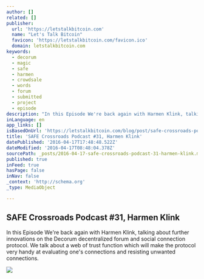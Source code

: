 ```yaml
---
author: []
related: []
publisher:
  url: 'https://letstalkbitcoin.com'
  name: "Let's Talk Bitcoin"
  favicon: 'https://letstalkbitcoin.com/favicon.ico'
  domain: letstalkbitcoin.com
keywords:
  - decorum
  - magic
  - safe
  - harmen
  - crowdsale
  - words
  - forum
  - submitted
  - project
  - episode
description: "In this Episode We're back again with Harmen Klink, talking about further innovations on the Decorum decentralized forum and social connection protocol. We talk about a web of trust function which will make the protocol very handy at evaluating one's connections and resisting unwanted connections."
inLanguage: en
app_links: []
isBasedOnUrl: 'https://letstalkbitcoin.com/blog/post/safe-crossroads-podcast-31-harmen-klink'
title: 'SAFE Crossroads Podcast #31, Harmen Klink'
datePublished: '2016-04-17T17:48:48.522Z'
dateModified: '2016-04-17T08:48:04.378Z'
sourcePath: _posts/2016-04-17-safe-crossroads-podcast-31-harmen-klink.md
published: true
inFeed: true
hasPage: false
inNav: false
_context: 'http://schema.org'
_type: MediaObject

---
```

<article style=""><h1>SAFE Crossroads Podcast #31, Harmen Klink</h1><p>In this Episode We're back again with Harmen Klink, talking about further innovations on the Decorum decentralized forum and social connection protocol. We talk about a web of trust function which will make the protocol very handy at evaluating one's connections and resisting unwanted connections.</p><img src="https://letstalkbitcoin.com/files/blogs/1750-b335f5bdaddebfd4fc1cd506622cc37859ec8cfd8d3fa26566edc193e9535f82.jpg" /></article>